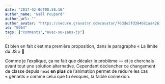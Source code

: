 ```yaml
---
date: "2017-02-06T08:58:16"
author_name: "Gaël Poupard"
author_url: ""
author_avatar: "https://secure.gravatar.com/avatar/76dde5fd394081aa4261802372fe2e33"
id: "9064"
tags: ["comments","avec-ou-sans-js"]
---
```

Et bien en fait c’est ma première proposition, dans le paragraphe «&nbsp;La limite du JS&nbsp;» 🙂

Comme je l’explique, ça ne fait que décaler le problème —&nbsp;et je cherchais avant tout une solution alternative. Cependant déclencher ce changement de classe depuis `head` **en plus** de l’animation permet de réduire les cas «&nbsp;gênants&nbsp;» comme celui que tu évoques, la faible connexion.